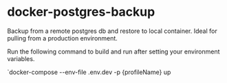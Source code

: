 # docker-postgres-backup

Backup from a remote postgres db and restore to local container. Ideal for pulling from a production environment.

Run the following command to build and run after setting your environment variables.

`docker-compose --env-file .env.dev -p {profileName} up
